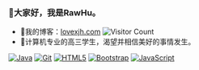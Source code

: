 ### 👋大家好，我是RawHu。
- 👾我的博客：[lovexjh.com](lovexjh.com) ![Visitor Count](https://profile-counter.glitch.me/Christmas/count.svg)
- 🌱计算机专业的高三学生，渴望并相信美好的事情发生。
<div>
<a href="https://github.com/rawchen"><img src="https://camo.githubusercontent.com/fb02c59254ea1b90a7728fce985a77a022574830e3f9de3ae27c1bb1029acea0/68747470733a2f2f696d672e736869656c64732e696f2f62616467652f4a6176612d6f72616e67653f7374796c653d666c6174266c6f676f3d6a617661" alt="Java" data-canonical-src="https://img.shields.io/badge/Java-orange?style=flat&amp;logo=java" style="max-width: 100%;"></a>
<a href="https://github.com/rawchen"><img src="https://camo.githubusercontent.com/6f55ed18608ce2b3322587f2de18b4f66069781b603aa28b2f351f21ad19cbd3/68747470733a2f2f696d672e736869656c64732e696f2f62616467652f2d4769742d626c61636b3f7374796c653d666c6174266c6f676f3d676974266c696e6b3d68747470733a2f2f6769746875622e636f6d2f7261776368656e" alt="Git" data-canonical-src="https://img.shields.io/badge/-Git-black?style=flat&amp;logo=git&amp;link=https://github.com/rawchen" style="max-width: 100%;"></a>
<a href="https://github.com/rawchen"><img src="https://camo.githubusercontent.com/11ef1841c5e4b33ad2fbb278f29bfd171b5eff7f61f600ec05e5cb821b418277/68747470733a2f2f696d672e736869656c64732e696f2f62616467652f2d48544d4c352d4533344632363f7374796c653d666c6174266c6f676f3d68746d6c35266c6f676f436f6c6f723d7768697465266c696e6b3d68747470733a2f2f6769746875622e636f6d2f7261776368656e" alt="HTML5" data-canonical-src="https://img.shields.io/badge/-HTML5-E34F26?style=flat&amp;logo=html5&amp;logoColor=white&amp;link=https://github.com/rawchen" style="max-width: 100%;"></a>
<a href="https://github.com/rawchen"><img src="https://camo.githubusercontent.com/76d3c5a1cef23d414497fd062d132a391777da4916d51abf5455577edd61614c/68747470733a2f2f696d672e736869656c64732e696f2f62616467652f2d426f6f7473747261702d3536334437433f7374796c653d666c6174266c6f676f3d626f6f747374726170266c696e6b3d68747470733a2f2f6769746875622e636f6d2f7261776368656e" alt="Bootstrap" data-canonical-src="https://img.shields.io/badge/-Bootstrap-563D7C?style=flat&amp;logo=bootstrap&amp;link=https://github.com/rawchen" style="max-width: 100%;"></a>
<a href="https://github.com/rawchen"><img src="https://camo.githubusercontent.com/c01434606be1f2db056c85cef5effb08eb6a7b2c8029a590196338b8f82cec16/68747470733a2f2f696d672e736869656c64732e696f2f62616467652f2d4a6176615363726970742d626c61636b3f7374796c653d666c6174266c6f676f3d6a617661736372697074266c696e6b3d68747470733a2f2f6769746875622e636f6d2f7261776368656e" alt="JavaScript" data-canonical-src="https://img.shields.io/badge/-JavaScript-black?style=flat&amp;logo=javascript&amp;link=https://github.com/rawchen" style="max-width: 100%;"></a>
 </div>
<!--
**RawSong/RawSong** is a ✨ _special_ ✨ repository because its `README.md` (this file) appears on your GitHub profile.

Here are some ideas to get you started:

- 🔭 I’m currently working on ...
- 🌱 I’m currently learning ...
- 👯 I’m looking to collaborate on ...
- 🤔 I’m looking for help with ...
- 💬 Ask me about ...
- 📫 How to reach me: ...
- 😄 Pronouns: ...
- ⚡ Fun fact: ...


-->

![Dusai's GitHub stats](https://github-readme-stats.vercel.app/api?username=RawSong)
<!--START_SECTION:waka-->
<!--END_SECTION:waka-->
